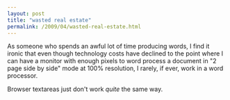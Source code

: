 ```yaml
---
layout: post
title: "wasted real estate"
permalink: /2009/04/wasted-real-estate.html
---
```


As someone who spends an awful lot of time producing words, I find it ironic that even though technology costs have declined to the point where I can have a monitor with enough pixels to word process a document in "2 page side by side" mode at 100% resolution, I rarely, if ever, work in a word processor.

Browser textareas just don't work _quite_ the same way.